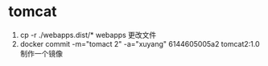 # tomcat 
1. cp -r  ./webapps.dist/* webapps 更改文件
2. docker commit -m="tomact 2" -a="xuyang" 6144605005a2 tomcat2:1.0 制作一个镜像